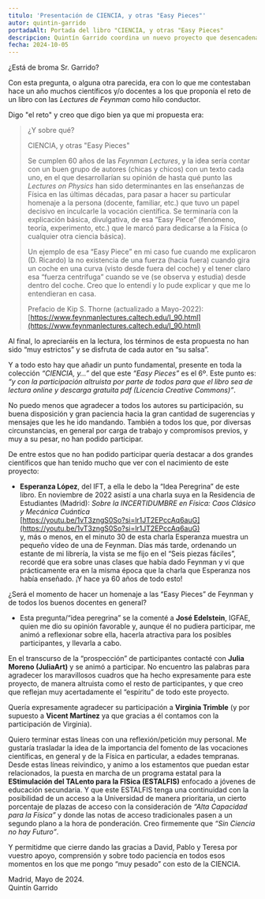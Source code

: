 ```yaml
---
titulo: 'Presentación de CIENCIA, y otras "Easy Pieces"'
autor: quintin-garrido
portadaAlt: Portada del libro "CIENCIA, y otras "Easy Pieces"
descripcion: Quintín Garrido coordina un nuevo proyecto que desencadena en un libro formidable compuesto por la colaboración altruista de varios científicos.
fecha: 2024-10-05
---
```


¿Está de broma Sr. Garrido?

Con esta pregunta, o alguna otra parecida, era con lo que me contestaban hace un año muchos científicos y/o docentes a los que proponía el reto de un libro con las *Lectures de Feynman* como hilo conductor.

Digo "el reto" y creo que digo bien ya que mi propuesta era:

<blockquote>
¿Y sobre qué?

CIENCIA, y otras "Easy Pieces"

Se cumplen 60 años de las *Feynman Lectures*, y la idea sería contar con un buen grupo de autores (chicas y chicos) con un texto cada uno, en el que desarrollarían su opinión de hasta qué punto las *Lectures on Physics* han sido determinantes en las enseñanzas de Física en las últimas décadas, para pasar a hacer su particular homenaje a la persona (docente, familiar, etc.) que tuvo un papel decisivo en inculcarle la vocación científica. Se terminaría con la explicación básica, divulgativa, de esa “Easy Piece” (fenómeno, teoría, experimento, etc.) que le marcó para dedicarse a la Física (o cualquier otra ciencia básica).

Un ejemplo de esa “Easy Piece” en mi caso fue cuando me explicaron (D. Ricardo) la no existencia de una fuerza (hacia fuera) cuando gira un coche en una curva (visto desde fuera del coche) y el tener claro esa “fuerza centrífuga” cuando se ve (se observa y estudia) desde dentro del coche. Creo que lo entendí y lo pude explicar y que me lo entendieran en casa.

Prefacio de Kip S. Thorne (actualizado a Mayo-2022):  
[https://www.feynmanlectures.caltech.edu/I_90.html](https://www.feynmanlectures.caltech.edu/I_90.html)
</blockquote>

Al final, lo apreciaréis en la lectura, los términos de esta propuesta no han sido “muy estrictos” y se disfruta de cada autor en “su salsa”.

Y a todo esto hay que añadir un punto fundamental, presente en toda la colección *“CIENCIA, y…”* del que este *“Easy Pieces”* es el 6º. Este punto es: *“y con la participación altruista por parte de todos para que el libro sea de lectura online y descarga gratuita pdf (Licencia Creative Commons)”*.

No puedo menos que agradecer a todos los autores su participación, su buena disposición y gran paciencia hacia la gran cantidad de sugerencias y mensajes que les he ido mandando. También a todos los que, por diversas circunstancias, en general por carga de trabajo y compromisos previos, y muy a su pesar, no han podido participar.

De entre estos que no han podido participar quería destacar a dos grandes científicos que han tenido mucho que ver con el nacimiento de este proyecto:

- **Esperanza López**, del IFT, a ella le debo la “Idea Peregrina” de este libro. En noviembre de 2022 asistí a una charla suya en la Residencia de Estudiantes (Madrid): *Sobre la INCERTIDUMBRE en Física: Caos Clásico y Mecánica Cuántica*  
[https://youtu.be/1vT3zngS0So?si=lr1JT2EPccAq6auG](https://youtu.be/1vT3zngS0So?si=lr1JT2EPccAq6auG)  
y, más o menos, en el minuto 30 de esta charla Esperanza muestra un pequeño vídeo de una de Feynman. Días más tarde, ordenando un estante de mi librería, la vista se me fijo en el “Seis piezas fáciles”, recordé que era sobre unas clases que había dado Feynman y vi que prácticamente era en la misma época que la charla que Esperanza nos había enseñado. ¡Y hace ya 60 años de todo esto!

¿Será el momento de hacer un homenaje a las “Easy Pieces” de Feynman y de todos los buenos docentes en general?

- Esta pregunta/“idea peregrina” se la comenté a **José Edelstein**, IGFAE, quien me dio su opinión favorable y, aunque él no pudiera participar, me animó a reflexionar sobre ella, hacerla atractiva para los posibles participantes, y llevarla a cabo.

En el transcurso de la “prospección” de participantes contacté con **Julia Moreno (JuliaArt)** y se animó a participar. No encuentro las palabras para agradecer los maravillosos cuadros que ha hecho expresamente para este proyecto, de manera altruista como el resto de participantes, y que creo que reflejan muy acertadamente el “espíritu” de todo este proyecto.

Quería expresamente agradecer su participación a **Virginia Trimble** (y por supuesto a **Vicent Martínez** ya que gracias a él contamos con la participación de Virginia).

Quiero terminar estas líneas con una reflexión/petición muy personal. Me gustaría trasladar la idea de la importancia del fomento de las vocaciones científicas, en general y de la Física en particular, a edades tempranas. Desde estas líneas reivindico, y animo a los estamentos que puedan estar relacionados, la puesta en marcha de un programa estatal para la **EStimulación del TALento para la FISica (ESTALFIS)** enfocado a jóvenes de educación secundaria. Y que este ESTALFIS tenga una continuidad con la posibilidad de un acceso a la Universidad de manera prioritaria, un cierto porcentaje de plazas de acceso con la consideración de *“Alta Capacidad para la Física”* y donde las notas de acceso tradicionales pasen a un segundo plano a la hora de ponderación. Creo firmemente que *“Sin Ciencia no hay Futuro”*.

Y permitidme que cierre dando las gracias a David, Pablo y Teresa por vuestro apoyo, comprensión y sobre todo paciencia en todos esos momentos en los que me pongo “muy pesado” con esto de la CIENCIA.

<p class="text-right">
Madrid, Mayo de 2024.
<br>
Quintín Garrido
</p>